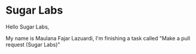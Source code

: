 # Sugar Labs

Hello Sugar Labs,

My name is Maulana Fajar Lazuardi, I'm finishing a task called "Make a pull request (Sugar Labs)"
